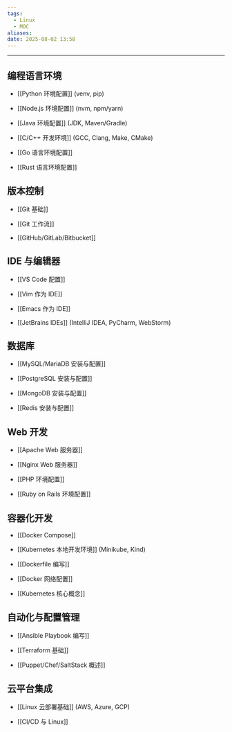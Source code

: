 ```yaml
---
tags:
  - Linux
  - MOC
aliases: 
date: 2025-08-02 13:58
---
```


---

## 编程语言环境

- [[Python 环境配置]] (venv, pip)

- [[Node.js 环境配置]] (nvm, npm/yarn)

- [[Java 环境配置]] (JDK, Maven/Gradle)

- [[C/C++ 开发环境]] (GCC, Clang, Make, CMake)

- [[Go 语言环境配置]]

- [[Rust 语言环境配置]]



## 版本控制

- [[Git 基础]]

- [[Git 工作流]]

- [[GitHub/GitLab/Bitbucket]]



## IDE 与编辑器

- [[VS Code 配置]]

- [[Vim 作为 IDE]]

- [[Emacs 作为 IDE]]

- [[JetBrains IDEs]] (IntelliJ IDEA, PyCharm, WebStorm)



## 数据库

- [[MySQL/MariaDB 安装与配置]]

- [[PostgreSQL 安装与配置]]

- [[MongoDB 安装与配置]]

- [[Redis 安装与配置]]



## Web 开发

- [[Apache Web 服务器]]

- [[Nginx Web 服务器]]

- [[PHP 环境配置]]

- [[Ruby on Rails 环境配置]]



## 容器化开发

- [[Docker Compose]]

- [[Kubernetes 本地开发环境]] (Minikube, Kind)

- [[Dockerfile 编写]]

- [[Docker 网络配置]]

- [[Kubernetes 核心概念]]



## 自动化与配置管理

- [[Ansible Playbook 编写]]

- [[Terraform 基础]]

- [[Puppet/Chef/SaltStack 概述]]



## 云平台集成

- [[Linux 云部署基础]] (AWS, Azure, GCP)

- [[CI/CD 与 Linux]]